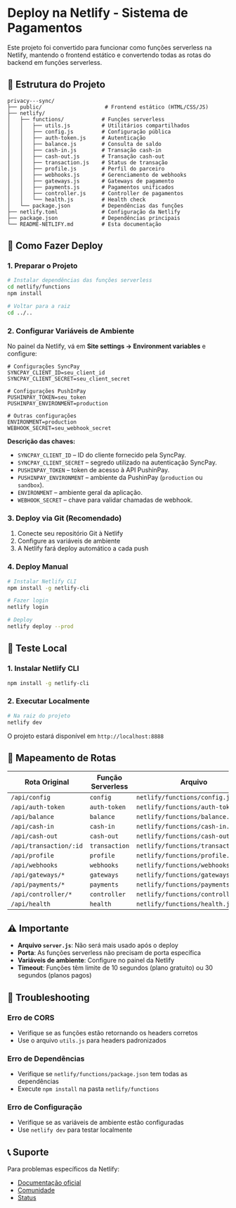 # Deploy na Netlify - Sistema de Pagamentos

Este projeto foi convertido para funcionar como funções serverless na Netlify, mantendo o frontend estático e convertendo todas as rotas do backend em funções serverless.

## 📁 Estrutura do Projeto

```
privacy---sync/
├── public/                    # Frontend estático (HTML/CSS/JS)
├── netlify/
│   ├── functions/            # Funções serverless
│   │   ├── utils.js          # Utilitários compartilhados
│   │   ├── config.js         # Configuração pública
│   │   ├── auth-token.js     # Autenticação
│   │   ├── balance.js        # Consulta de saldo
│   │   ├── cash-in.js        # Transação cash-in
│   │   ├── cash-out.js       # Transação cash-out
│   │   ├── transaction.js    # Status de transação
│   │   ├── profile.js        # Perfil do parceiro
│   │   ├── webhooks.js       # Gerenciamento de webhooks
│   │   ├── gateways.js       # Gateways de pagamento
│   │   ├── payments.js       # Pagamentos unificados
│   │   ├── controller.js     # Controller de pagamentos
│   │   └── health.js         # Health check
│   └── package.json          # Dependências das funções
├── netlify.toml              # Configuração da Netlify
├── package.json              # Dependências principais
└── README-NETLIFY.md         # Esta documentação
```

## 🚀 Como Fazer Deploy

### 1. Preparar o Projeto

```bash
# Instalar dependências das funções serverless
cd netlify/functions
npm install

# Voltar para a raiz
cd ../..
```

### 2. Configurar Variáveis de Ambiente

No painel da Netlify, vá em **Site settings → Environment variables** e configure:

```env
# Configurações SyncPay
SYNCPAY_CLIENT_ID=seu_client_id
SYNCPAY_CLIENT_SECRET=seu_client_secret

# Configurações PushInPay
PUSHINPAY_TOKEN=seu_token
PUSHINPAY_ENVIRONMENT=production

# Outras configurações
ENVIRONMENT=production
WEBHOOK_SECRET=seu_webhook_secret
```

**Descrição das chaves:**

- `SYNCPAY_CLIENT_ID` – ID do cliente fornecido pela SyncPay.
- `SYNCPAY_CLIENT_SECRET` – segredo utilizado na autenticação SyncPay.
- `PUSHINPAY_TOKEN` – token de acesso à API PushinPay.
- `PUSHINPAY_ENVIRONMENT` – ambiente da PushinPay (`production` ou `sandbox`).
- `ENVIRONMENT` – ambiente geral da aplicação.
- `WEBHOOK_SECRET` – chave para validar chamadas de webhook.

### 3. Deploy via Git (Recomendado)

1. Conecte seu repositório Git à Netlify
2. Configure as variáveis de ambiente
3. A Netlify fará deploy automático a cada push

### 4. Deploy Manual

```bash
# Instalar Netlify CLI
npm install -g netlify-cli

# Fazer login
netlify login

# Deploy
netlify deploy --prod
```

## 🧪 Teste Local

### 1. Instalar Netlify CLI

```bash
npm install -g netlify-cli
```

### 2. Executar Localmente

```bash
# Na raiz do projeto
netlify dev
```

O projeto estará disponível em `http://localhost:8888`

## 🔄 Mapeamento de Rotas

| Rota Original | Função Serverless | Arquivo |
|---------------|-------------------|---------|
| `/api/config` | `config` | `netlify/functions/config.js` |
| `/api/auth-token` | `auth-token` | `netlify/functions/auth-token.js` |
| `/api/balance` | `balance` | `netlify/functions/balance.js` |
| `/api/cash-in` | `cash-in` | `netlify/functions/cash-in.js` |
| `/api/cash-out` | `cash-out` | `netlify/functions/cash-out.js` |
| `/api/transaction/:id` | `transaction` | `netlify/functions/transaction.js` |
| `/api/profile` | `profile` | `netlify/functions/profile.js` |
| `/api/webhooks` | `webhooks` | `netlify/functions/webhooks.js` |
| `/api/gateways/*` | `gateways` | `netlify/functions/gateways.js` |
| `/api/payments/*` | `payments` | `netlify/functions/payments.js` |
| `/api/controller/*` | `controller` | `netlify/functions/controller.js` |
| `/api/health` | `health` | `netlify/functions/health.js` |

## ⚠️ Importante

- **Arquivo `server.js`**: Não será mais usado após o deploy
- **Porta**: As funções serverless não precisam de porta específica
- **Variáveis de ambiente**: Configure no painel da Netlify
- **Timeout**: Funções têm limite de 10 segundos (plano gratuito) ou 30 segundos (planos pagos)

## 🔧 Troubleshooting

### Erro de CORS
- Verifique se as funções estão retornando os headers corretos
- Use o arquivo `utils.js` para headers padronizados

### Erro de Dependências
- Verifique se `netlify/functions/package.json` tem todas as dependências
- Execute `npm install` na pasta `netlify/functions`

### Erro de Configuração
- Verifique se as variáveis de ambiente estão configuradas
- Use `netlify dev` para testar localmente

## 📞 Suporte

Para problemas específicos da Netlify:
- [Documentação oficial](https://docs.netlify.com/)
- [Comunidade](https://community.netlify.com/)
- [Status](https://status.netlify.com/)
